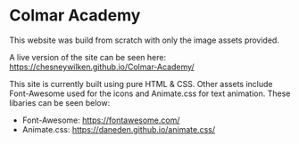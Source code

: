 # Colmar Academy

This website was build from scratch with only the image assets provided.

A live version of the site can be seen here: https://chesneywilken.github.io/Colmar-Academy/

This site is currently built using pure HTML & CSS. Other assets include Font-Awesome used  for the icons and Animate.css for text animation. These libaries can be seen below:

- Font-Awesome: https://fontawesome.com/
- Animate.css: https://daneden.github.io/animate.css/
